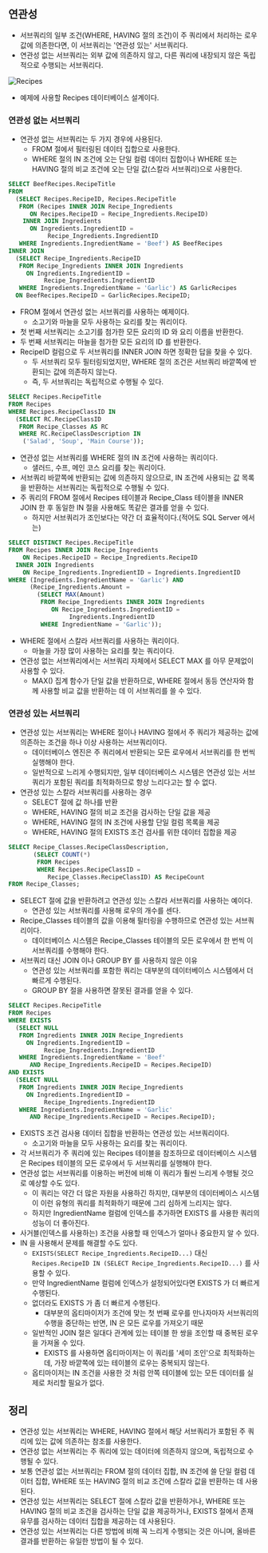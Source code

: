 ## 연관성
- 서브쿼리의 일부 조건(WHERE, HAVING 절의 조건)이 주 쿼리에서 처리하는 로우 값에 의존한다면, 이 서브쿼리는 '연관성 있는' 서브쿼리다.
- 연관성 없는 서브쿼리는 외부 값에 의존하지 않고, 다른 쿼리에 내장되지 않은 독립적으로 수행되는 서브쿼리다.

![Recipes](https://github.com/Evil-Goblin/BookStudy/assets/74400861/690a7bb5-5bd8-4991-8911-5ecc5b917615)
- 예제에 사용할 Recipes 데이터베이스 설계이다.

### 연관성 없는 서브쿼리
- 연관성 없는 서브쿼리는 두 가지 경우에 사용된다.
  - FROM 절에서 필터링된 데이터 집합으로 사용한다.
  - WHERE 절의 IN 조건에 오는 단일 컬럼 데이터 집합이나 WHERE 또는 HAVING 절의 비교 조건에 오는 단일 값(스칼라 서브쿼리)으로 사용한다.

```sql
SELECT BeefRecipes.RecipeTitle
FROM 
  (SELECT Recipes.RecipeID, Recipes.RecipeTitle
   FROM (Recipes INNER JOIN Recipe_Ingredients 
      ON Recipes.RecipeID = Recipe_Ingredients.RecipeID) 
    INNER JOIN Ingredients 
      ON Ingredients.IngredientID = 
           Recipe_Ingredients.IngredientID
   WHERE Ingredients.IngredientName = 'Beef') AS BeefRecipes 
INNER JOIN
  (SELECT Recipe_Ingredients.RecipeID
   FROM Recipe_Ingredients INNER JOIN Ingredients
     ON Ingredients.IngredientID = 
          Recipe_Ingredients.IngredientID
   WHERE Ingredients.IngredientName = 'Garlic') AS GarlicRecipes 
  ON BeefRecipes.RecipeID = GarlicRecipes.RecipeID;
```
- FROM 절에서 연관성 없는 서브쿼리를 사용하는 예제이다.
  - 소고기와 마늘을 모두 사용하는 요리를 찾는 쿼리이다.
- 첫 번째 서브쿼리는 소고기를 첨가한 모든 요리의 ID 와 요리 이름을 반환한다.
- 두 번째 서브쿼리는 마늘을 첨가한 모든 요리의 ID 를 반환한다.
- RecipeID 컬럼으로 두 서브쿼리를 INNER JOIN 하면 정확한 답을 찾을 수 있다.
  - 두 서브쿼리 모두 필터링되었지만, WHERE 절의 조건은 서브쿼리 바깥쪽에 반환되는 값에 의존하지 않는다.
  - 즉, 두 서브쿼리는 독립적으로 수행될 수 있다.

```sql
SELECT Recipes.RecipeTitle
FROM Recipes
WHERE Recipes.RecipeClassID IN
  (SELECT RC.RecipeClassID 
   FROM Recipe_Classes AS RC
   WHERE RC.RecipeClassDescription IN 
    ('Salad', 'Soup', 'Main Course'));
```
- 연관성 없는 서브쿼리를 WHERE 절의 IN 조건에 사용하는 쿼리이다.
  - 샐러드, 수프, 메인 코스 요리를 찾는 쿼리이다.
- 서브쿼리 바깥쪽에 반환되는 값에 의존하지 않으므로, IN 조건에 사용되는 값 목록을 반환하는 서브쿼리는 독립적으로 수행될 수 있다.
- 주 쿼리의 FROM 절에서 Recipes 테이블과 Recipe_Class 테이블을 INNER JOIN 한 후 동일한 IN 절을 사용해도 똑같은 결과를 얻을 수 있다.
  - 하지만 서브쿼리가 조인보다는 약간 더 효율적이다.(적어도 SQL Server 에서는)

```sql
SELECT DISTINCT Recipes.RecipeTitle
FROM Recipes INNER JOIN Recipe_Ingredients 
    ON Recipes.RecipeID = Recipe_Ingredients.RecipeID 
  INNER JOIN Ingredients 
    ON Recipe_Ingredients.IngredientID = Ingredients.IngredientID
WHERE (Ingredients.IngredientName = 'Garlic') AND 
      (Recipe_Ingredients.Amount =
        (SELECT MAX(Amount)
         FROM Recipe_Ingredients INNER JOIN Ingredients 
            ON Recipe_Ingredients.IngredientID = 
                 Ingredients.IngredientID
         WHERE IngredientName = 'Garlic'));
```
- WHERE 절에서 스칼라 서브쿼리를 사용하는 쿼리이다.
  - 마늘을 가장 많이 사용하는 요리를 찾는 쿼리이다.
- 연관성 없는 서브쿼리에서는 서브쿼리 자체에서 SELECT MAX 를 아무 문제없이 사용할 수 있다.
  - MAX() 집계 함수가 단일 값을 반환하므로, WHERE 절에서 동등 연산자와 함께 사용할 비교 값을 반환하는 데 이 서브쿼리를 쓸 수 있다.

### 연관성 있는 서브쿼리
- 연관성 있는 서브쿼리는 WHERE 절이나 HAVING 절에서 주 쿼리가 제공하는 값에 의존하는 조건을 하나 이상 사용하는 서브쿼리이다.
  - 데이터베이스 엔진은 주 쿼리에서 반환되는 모든 로우에서 서브쿼리를 한 번씩 실행해야 한다.
  - 일반적으로 느리게 수행되지만, 일부 데이터베이스 시스템은 연관성 있는 서브쿼리가 포함된 쿼리를 최적화하므로 항상 느리다고는 할 수 없다.
- 연관성 있는 스칼라 서브쿼리를 사용하는 경우
  - SELECT 절에 값 하나를 반환
  - WHERE, HAVING 절의 비교 조건을 검사하는 단일 값을 제공
  - WHERE, HAVING 절의 IN 조건에 사용할 단일 컬럼 목록을 제공
  - WHERE, HAVING 절의 EXISTS 조건 검사를 위한 데이터 집합을 제공

```sql
SELECT Recipe_Classes.RecipeClassDescription,
       (SELECT COUNT(*)
        FROM Recipes
        WHERE Recipes.RecipeClassID =  
           Recipe_Classes.RecipeClassID) AS RecipeCount
FROM Recipe_Classes;
```
- SELECT 절에 값을 반환하려고 연관성 있는 스칼라 서브쿼리를 사용하는 예이다.
  - 연관성 있는 서브쿼리를 사용해 로우의 개수를 센다.
- Recipe_Classes 테이블의 값을 이용해 필터링을 수행하므로 연관성 있는 서브쿼리이다.
  - 데이터베이스 시스템은 Recipe_Classes 테이블의 모든 로우에서 한 번씩 이 서브쿼리를 수행해야 한다.
- 서브쿼리 대신 JOIN 이나 GROUP BY 를 사용하지 않은 이유
  - 연관성 있는 서브쿼리를 포함한 쿼리는 대부분의 데이터베이스 시스템에서 더 빠르게 수행된다.
  - GROUP BY 절을 사용하면 잘못된 결과를 얻을 수 있다.

```sql
SELECT Recipes.RecipeTitle
FROM Recipes
WHERE EXISTS 
  (SELECT NULL
   FROM Ingredients INNER JOIN Recipe_Ingredients
     ON Ingredients.IngredientID = 
          Recipe_Ingredients.IngredientID
   WHERE Ingredients.IngredientName = 'Beef'
      AND Recipe_Ingredients.RecipeID = Recipes.RecipeID)
AND EXISTS 
  (SELECT NULL
   FROM Ingredients INNER JOIN Recipe_Ingredients
     ON Ingredients.IngredientID = 
          Recipe_Ingredients.IngredientID
   WHERE Ingredients.IngredientName = 'Garlic'
      AND Recipe_Ingredients.RecipeID = Recipes.RecipeID);
```
- EXISTS 조건 검사용 데이터 집합을 반환하는 연관성 있는 서브쿼리이다.
  - 소고기와 마늘을 모두 사용하는 요리를 찾는 쿼리이다.
- 각 서브쿼리가 주 쿼리에 있는 Recipes 테이블을 참조하므로 데이터베이스 시스템은 Recipes 테이블의 모든 로우에서 두 서브쿼리를 실행해야 한다.
- 연관성 없는 서브쿼리를 이용하는 버전에 비해 이 쿼리가 훨씬 느리게 수행될 것으로 예상할 수도 있다.
  - 이 쿼리는 약간 더 많은 자원을 사용하긴 하지만, 대부분의 데이터베이스 시스템이 이런 유형의 쿼리를 최적화하기 때문에 그리 심하게 느리지는 않다.
  - 하지만 IngredientName 컬럼에 인덱스를 추가하면 EXISTS 를 사용한 쿼리의 성능이 더 좋아진다.
- 사거블(인덱스를 사용하는) 조건을 사용할 때 인덱스가 얼마나 중요한지 알 수 있다.
- IN 을 사용해서 문제를 해결할 수도 있다.
  - `EXISTS(SELECT Recipe_Ingredients.RecipeID...)` 대신 `Recipes.RecipeID IN (SELECT Recipe_Ingredients.RecipeID...)` 를 사용할 수 있다.
  - 만약 IngredientName 컬럼에 인덱스가 설정되어있다면 EXISTS 가 더 빠르게 수행된다.
  - 없더라도 EXISTS 가 좀 더 빠르게 수행된다.
    - 대부분의 옵티마이저가 조건에 맞는 첫 번째 로우를 만나자마자 서브쿼리의 수행을 중단하는 반면, IN 은 모든 로우를 가져오기 때문
  - 일반적인 JOIN 절은 일대다 관계에 있는 테이블 한 쌍을 조인할 때 중복된 로우을 가져올 수 있다.
    - EXISTS 를 사용하면 옵티마이저는 이 쿼리를 '세미 조인'으로 최적화하는데, 가장 바깥쪽에 있는 테이블의 로우는 중복되지 않는다.
  - 옵티마이저는 IN 조건을 사용한 것 처럼 안쪽 테이블에 있는 모든 데이터를 실제로 처리할 필요가 없다.

## 정리
- 연관성 있는 서브쿼리는 WHERE, HAVING 절에서 해당 서브쿼리가 포함된 주 쿼리에 있는 값에 의존하는 참조를 사용한다.
- 연관성 없는 서브쿼리는 주 쿼리에 있는 데이터에 의존하지 않으며, 독립적으로 수행될 수 있다.
- 보통 연관성 없는 서브쿼리는 FROM 절의 데이터 집합, IN 조건에 쓸 단일 컬럼 데이터 집합, WHERE 또는 HAVING 절의 비교 조건에 스칼라 값을 반환하는 데 사용된다.
- 연관성 있는 서브쿼리는 SELECT 절에 스칼라 값을 반환하거나, WHERE 또는 HAVING 절의 비교 조건을 검사하는 단일 값을 제공하거나, EXISTS 절에서 존재 유무를 검사하는 데이터 집합을 제공하는 데 사용된다.
- 연관성 있는 서브쿼리는 다른 방법에 비해 꼭 느리게 수행되는 것은 아니며, 올바른 결과를 반환하는 유일한 방법이 될 수 있다.
